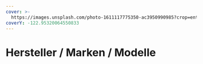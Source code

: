 ```yaml
---
cover: >-
  https://images.unsplash.com/photo-1611117775350-ac3950990985?crop=entropy&cs=tinysrgb&fm=jpg&ixid=MnwxOTcwMjR8MHwxfHNlYXJjaHwzfHwzZCUyMHByaW50ZXJ8ZW58MHx8fHwxNjY0MjIzNjcx&ixlib=rb-1.2.1&q=80
coverY: -122.95320064550833
---
```


# Hersteller / Marken / Modelle


